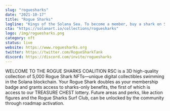 ```yaml
---
slug: "roguesharks"
date: "2021-10-17"
title: "Rogue Sharks"
logline: "Kings of the Solana Sea. To become a member, buy a shark on SolanArt."
cta: "https://solanart.io/collections/roguesharks"
logo: /img/roguesharks.png
category: nft
status: live
website: https://www.roguesharks.org
twitter: https://twitter.com/RogueSharkTank
discord: https://discord.com/invite/roguesharks
---
```


WELCOME TO THE ROGUE SHARKS COALITION
RSC is a 3D high-quality collection of 5,000 Rogue Shark NFTs—unique digital collectibles swimming in the Solana blockchain. Your Rogue Shark doubles as your membership badge and grants access to sharks-only benefits, the first of which is access to our TREASURE CHEST lottery. Future areas and perks, like action figures and the Rogue Sharks Surf Club, can be unlocked by the community through roadmap activation.
